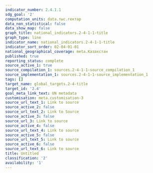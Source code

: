 ```yaml
---
indicator_number: 2.4.1.1
sdg_goal: '2'
computation_units: data.тыс.гектар
data_non_statistical: false
data_show_map: false
graph_title: national_indicators.2-4-1-1-title
graph_type: line
indicator_name: national_indicators.2-4-1-1-title
indicator_sort_order: 02-04-01-01
national_geographical_coverage: meta.Казахстан
published: true
reporting_status: complete
source_active_1: true
source_compilation_1: sources.2-4-1-1-source_compilation_1
source_implementation_1: sources.2-4-1-1-source_implementation_1
tags: []
target_name: global_targets.2-4-title
target_id: '2.4'
goal_meta_link_text: UN metadata
customisation: meta.customisation-3
source_url_text_1: Link to source
source_active_2: false
source_url_text_2: Link to Source
source_active_3: false
source_url_3: Link to source
source_active_4: false
source_url_text_4: Link to source
source_active_5: false
source_url_text_5: Link to source
source_active_6: false
source_url_text_6: Link to source
title: Untitled
classification: '2'
availability: '1'
---
```

